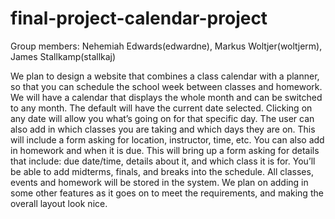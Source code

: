 ﻿# final-project-calendar-project

Group members: Nehemiah Edwards(edwardne), Markus Woltjer(woltjerm), James Stallkamp(stallkaj)


We plan to design a website that combines a class calendar with a planner, so that you can schedule the school week between classes and homework. We will have a calendar that displays the whole month and can be switched to any month. The default will have the current date selected. Clicking on any date will allow you what’s going on for that specific day. The user can also add in which classes you are taking and which days they are on. This will include a form asking for location, instructor, time, etc. You can also add in homework and when it is due. This will bring up a form asking for details that include: due date/time, details about it, and which class it is for. You’ll be able to add midterms, finals, and breaks into the schedule. All classes, events and homework will be stored in the system. We plan on adding in some other features as it goes on to meet the requirements, and making the overall layout look nice.
